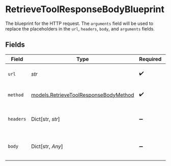 # RetrieveToolResponseBodyBlueprint

The blueprint for the HTTP request. The `arguments` field will be used to replace the placeholders in the `url`, `headers`, `body`, and `arguments` fields.


## Fields

| Field                                                                                | Type                                                                                 | Required                                                                             | Description                                                                          |
| ------------------------------------------------------------------------------------ | ------------------------------------------------------------------------------------ | ------------------------------------------------------------------------------------ | ------------------------------------------------------------------------------------ |
| `url`                                                                                | *str*                                                                                | :heavy_check_mark:                                                                   | The URL to send the request to.                                                      |
| `method`                                                                             | [models.RetrieveToolResponseBodyMethod](../models/retrievetoolresponsebodymethod.md) | :heavy_check_mark:                                                                   | The HTTP method to use.                                                              |
| `headers`                                                                            | Dict[str, *str*]                                                                     | :heavy_minus_sign:                                                                   | The headers to send with the request.                                                |
| `body`                                                                               | Dict[str, *Any*]                                                                     | :heavy_minus_sign:                                                                   | The body to send with the request.                                                   |